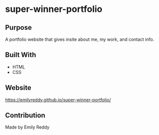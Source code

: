# super-winner-portfolio
## Purpose
A portfolio website that gives insite about me, my work, and contact info. 

## Built With
* HTML
* CSS

## Website
https://emilyreddy.github.io/super-winner-portfolio/



## Contribution
Made by Emily Reddy
